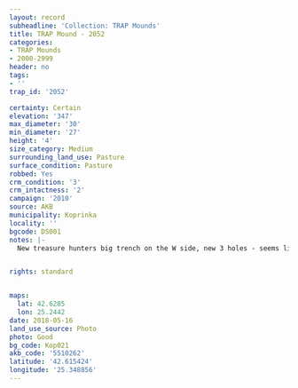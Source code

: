 ```yaml
---
layout: record
subheadline: 'Collection: TRAP Mounds'
title: TRAP Mound - 2052
categories:
- TRAP Mounds
- 2000-2999
header: no
tags:
- ''
trap_id: '2052'

certainty: Certain
elevation: '347'
max_diameter: '30'
min_diameter: '27'
height: '4'
size_category: Medium
surrounding_land_use: Pasture
surface_condition: Pasture
robbed: Yes
crm_condition: '3'
crm_intactness: '2'
campaign: '2010'
source: AKB
municipality: Koprinka
locality: ''
bgcode: DS001
notes: |-
  New treasure hunters big trench on the W side, new 3 holes - seems like garbage holes, modern debris on the surface, digged thtough? - uneven surface.


rights: standard


maps:
  lat: 42.6285
  lon: 25.2442
date: 2018-05-16
land_use_source: Photo
photo: Good
bg_code: Kop021
akb_code: '5510262'
latitude: '42.615424'
longitude: '25.348856'
---
```

